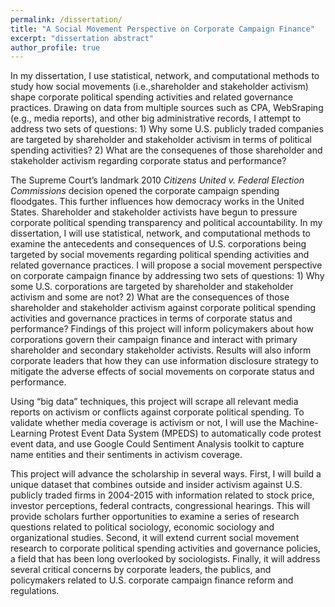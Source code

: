```yaml
---
permalink: /dissertation/
title: "A Social Movement Perspective on Corporate Campaign Finance"
excerpt: "dissertation abstract"
author_profile: true
---
```


In my dissertation, I use statistical, network, and computational methods to study how social movements (i.e.,shareholder and stakeholder activism) shape corporate political spending activities and related governance practices. Drawing on data from multiple sources such as CPA, WebSraping (e.g., media reports), and other big administrative records, I attempt to address two sets of questions: 1) Why some U.S. publicly traded companies are targeted by shareholder and stakeholder activism in terms of political spending activities? 2) What are the consequenes of those shareholder and stakeholder activism regarding corporate status and performance?

The Supreme Court’s landmark 2010 *Citizens United v. Federal Election Commissions* decision opened the corporate campaign spending floodgates. This further influences how democracy works in the United States. Shareholder and stakeholder activists have begun to pressure corporate political spending transparency and political accountability. In my dissertation, I will use statistical, network, and computational methods to examine the antecedents and consequences of U.S. corporations being targeted by social movements regarding political spending activities and related governance practices. I will propose a social movement perspective on corporate campaign finance by addressing two sets of questions: 1) Why some U.S. corporations are targeted by shareholder and stakeholder activism and some are not? 2) What are the consequences of those shareholder and stakeholder activism against corporate political spending activities and governance practices in terms of corporate status and performance? Findings of this project will inform policymakers about how corporations govern their campaign finance and interact with primary shareholder and secondary stakeholder activists. Results will also inform corporate leaders that how they can use information disclosure strategy to mitigate the adverse effects of social movements on corporate status and performance.

Using “big data” techniques, this project will scrape all relevant media reports on activism or conflicts against corporate political spending. To validate whether media coverage is activism or not, I will use the Machine-Learning Protest Event Data System (MPEDS) to automatically code protest event data, and use Google Could Sentiment Analysis toolkit to capture name entities and their sentiments in activism coverage.

This project will advance the scholarship in several ways. First, I will build a unique dataset that combines outside and insider activism against U.S. publicly traded firms in 2004-2015 with information related to stock price, investor perceptions, federal contracts, congressional hearings. This will provide scholars further opportunities to examine a series of research questions related to political sociology, economic sociology and organizational studies. Second, it will extend current social movement research to corporate political spending activities and governance policies, a field that has been long overlooked by sociologists. Finally, it will address several critical concerns by corporate leaders, the publics, and policymakers related to U.S. corporate campaign finance reform and regulations.
